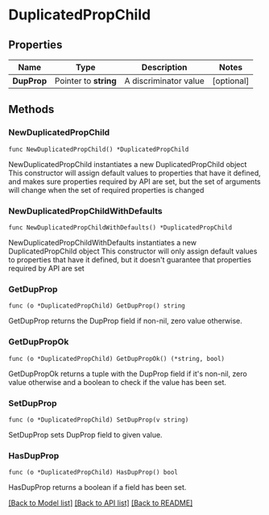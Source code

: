# DuplicatedPropChild

## Properties

Name | Type | Description | Notes
------------ | ------------- | ------------- | -------------
**DupProp** | Pointer to **string** | A discriminator value | [optional] 

## Methods

### NewDuplicatedPropChild

`func NewDuplicatedPropChild() *DuplicatedPropChild`

NewDuplicatedPropChild instantiates a new DuplicatedPropChild object
This constructor will assign default values to properties that have it defined,
and makes sure properties required by API are set, but the set of arguments
will change when the set of required properties is changed

### NewDuplicatedPropChildWithDefaults

`func NewDuplicatedPropChildWithDefaults() *DuplicatedPropChild`

NewDuplicatedPropChildWithDefaults instantiates a new DuplicatedPropChild object
This constructor will only assign default values to properties that have it defined,
but it doesn't guarantee that properties required by API are set

### GetDupProp

`func (o *DuplicatedPropChild) GetDupProp() string`

GetDupProp returns the DupProp field if non-nil, zero value otherwise.

### GetDupPropOk

`func (o *DuplicatedPropChild) GetDupPropOk() (*string, bool)`

GetDupPropOk returns a tuple with the DupProp field if it's non-nil, zero value otherwise
and a boolean to check if the value has been set.

### SetDupProp

`func (o *DuplicatedPropChild) SetDupProp(v string)`

SetDupProp sets DupProp field to given value.

### HasDupProp

`func (o *DuplicatedPropChild) HasDupProp() bool`

HasDupProp returns a boolean if a field has been set.


[[Back to Model list]](../README.md#documentation-for-models) [[Back to API list]](../README.md#documentation-for-api-endpoints) [[Back to README]](../README.md)


